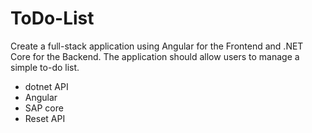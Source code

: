 # ToDo-List
Create a full-stack application using Angular for the Frontend and .NET Core for the Backend. The application should allow users to manage a simple to-do list.
- dotnet API
- Angular
- SAP core
- Reset API
